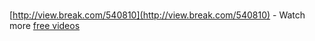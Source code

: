 \
[http://view.break.com/540810](http://view.break.com/540810) - Watch
more [free videos](http://www.break.com/)
